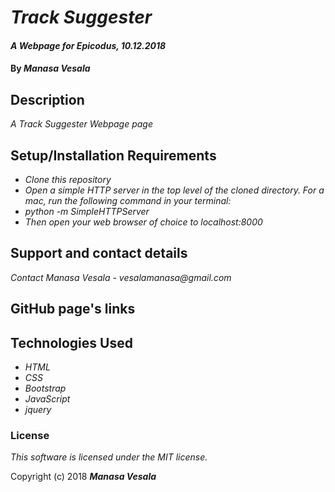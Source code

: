# _Track Suggester_

#### _A Webpage for Epicodus, 10.12.2018_

#### By _**Manasa Vesala**_

## Description

_A Track Suggester Webpage page_

## Setup/Installation Requirements

* _Clone this repository_
* _Open a simple HTTP server in the top level of the cloned directory. For a mac, run the following command in your terminal:_   
* _python -m SimpleHTTPServer_
* _Then open your web browser of choice to localhost:8000_

## Support and contact details

_Contact Manasa Vesala - vesalamanasa@gmail.com_

## GitHub page's links


## Technologies Used

* _HTML_
* _CSS_
* _Bootstrap_
* _JavaScript_
* _jquery_

### License

*This software is licensed under the MIT license.*

Copyright (c) 2018 **_Manasa Vesala_**

